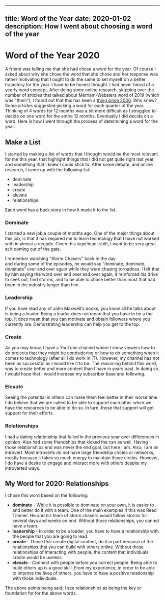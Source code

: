 ----
title: Word of the Year
date: 2020-01-02
description: How I went about choosing a word of the year
----

# Word of the Year 2020

A friend was telling me that she had chose a word for the year. Of course I 
asked about why she chose the word that she chose and her response was rather 
motivating that I ought to do the same to set myself on a better trajectory 
for the year. I have to be honest thought. I had never heard of a yearly word 
concept. After doing some online research, skipping over the number of articles 
that talked about Merriam-Websters word of 2019 (which was "them"), I found 
out that this has been a 
<a href="https://aliedwards.com/one-little-word-2020" target="_blank">thing since 2006</a>. 
Who knew? Some articles suggested picking a word for each quarter of the year. 
Thinking of 4 words for 12 months was a bit more difficult as I struggled to 
decide on one word for the entire 12 months. Eventually I did decide on 
a word. Here is how I went through the process of determining a word for the year.

## Make a List 

I started by making a list of words that I thought would be the most relevant 
for me this year, that highlight things that I did not get quite right last 
year, and something that I knew I could stick to. After some debate, 
and online research, I came up with the following list: 

* dominate
* leadership
* create
* elevate
* relationships 

Each word has a back story in how it made it to the list. 

### Dominate

I started a new job a couple of months ago. One of the major things about this 
job, is that it has required me to learn technology that I have not worked with 
in almost a decade. Given this significant shift, I want to be very great at 
it coming out of the gate. 

I remember watching "Storm Chasers" back in the day  
and during some of the episodes, he would say "dominate, dominate, dominate"
over and over again while they were chasing tornadoes. I felt that by him 
saying the word over and over and over again, it reinforced his drive to seek 
out, find storms, and to be able to chase better than most that had been 
in the industry longer than him.

### Leadership 

If you have read any of John Maxwell's books, you know all he talks about is 
being a leader. Being a leader does not mean that you have to be a the top. 
It does mean that you can motivate and obtain followers where you currently 
are. Demostrating leadership can help you get to the top. 

### Create 

As you may know, I have a YouTube channel where I show viewers how to do 
projects that they might be condsidering or how to do something when it comes 
to technology (after all I do work in IT). However, my channel has not been 
as successful as I would like it to be. The reasoning behind this word, was 
to create better and more content than I have in years past. In doing so, I 
would hope that I would increase my subscriber base and following. 

### Elevate 

Seeing the potential in others can make them feel better in their worse time. 
I do believe that we are called to be able to support each other when we 
have the resources to be able to do so. In turn, those that support will get 
support for their efforts.

### Relationships

I had a dating relationship that failed in the previous year over differences
in opinion. Also had some friendships that kicked the can as well. 
Having those relationships end was never the end goal, but here I am. Also, 
I am an introvert. Most introverts do not have large friendship circles 
or networks, mostly because it takes so much energy to maintain 
those circles. However, I do have a desire to engage and 
interact more with others despite my introverted ways.

## My Word for 2020: Relationships

I chose this word based on the following: 

* **dominate** - While it is possible to dominate on your own, it is easier 
to and better do it with a team. One of the main examples if this was Reed
Timmer. He and his team of storm chasers would follow storms for several 
days and weeks on end. Without those relationships, you cannot have a team.
* **leadership** - In order to be a leader, you have to have a relationship 
with the people that you are going to lead. 
* **create** - Those that create digital content, do it in part because 
of the relationships that you can build with others online. Without those 
relationships of interacting with people, the content that individuals 
create would be useless.
* **elevate** - Connect with people before you correct people. Being able 
to build others up is a good skill. From my experience, in order to be able 
to improve the lives of others, you have to have a positive relationship 
with those individuals. 

The above points being said, I see relationships as being the key or 
foundation for for the above words.

